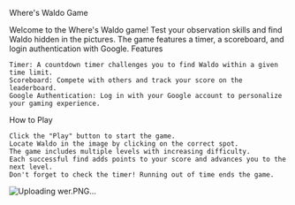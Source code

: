 Where's Waldo Game

Welcome to the Where's Waldo game! Test your observation skills and find Waldo hidden in the pictures. The game features a timer, a scoreboard, and login authentication with Google.
Features

    Timer: A countdown timer challenges you to find Waldo within a given time limit.
    Scoreboard: Compete with others and track your score on the leaderboard.
    Google Authentication: Log in with your Google account to personalize your gaming experience.

How to Play

    Click the "Play" button to start the game.
    Locate Waldo in the image by clicking on the correct spot.
    The game includes multiple levels with increasing difficulty.
    Each successful find adds points to your score and advances you to the next level.
    Don't forget to check the timer! Running out of time ends the game.

![Uploading wer.PNG…]()
